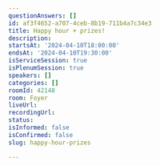 ```yaml
---
questionAnswers: []
id: af3f4652-a707-4ceb-8b19-711b4a7c34e3
title: Happy hour + prizes!
description: 
startsAt: '2024-04-10T18:00:00'
endsAt: '2024-04-10T19:30:00'
isServiceSession: true
isPlenumSession: true
speakers: []
categories: []
roomId: 42148
room: Foyer
liveUrl: 
recordingUrl: 
status: 
isInformed: false
isConfirmed: false
slug: happy-hour-prizes

---
```

